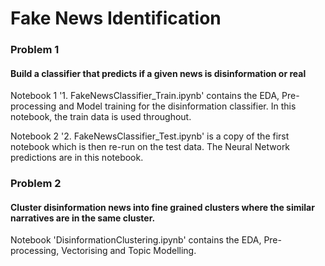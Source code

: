 # Fake News Identification

### Problem 1 
#### Build a classifier that predicts if a given news is disinformation or real
Notebook 1 '1. FakeNewsClassifier_Train.ipynb' contains the EDA, Pre-processing and Model training for the disinformation classifier. 
In this notebook, the train data is used throughout.

Notebook 2 '2. FakeNewsClassifier_Test.ipynb' is a copy of the first notebook which is then re-run on the test data. 
The Neural Network predictions are in this notebook. 

### Problem 2
#### Cluster disinformation news into fine grained clusters where the similar narratives are in the same cluster.
Notebook 'DisinformationClustering.ipynb' contains the EDA, Pre-processing, Vectorising and Topic Modelling.
